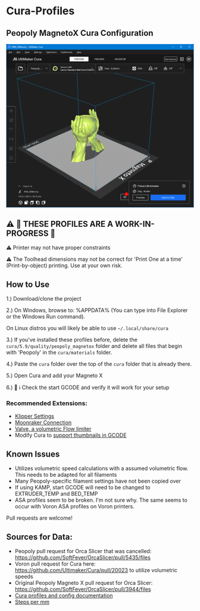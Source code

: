 # Cura-Profiles
## Peopoly MagnetoX Cura Configuration
![alt text](image.png)

## ⚠️ 🚧 THESE PROFILES ARE A WORK-IN-PROGRESS 🚧

⚠️ Printer may not have proper constraints

⚠️ The Toolhead dimensions may not be correct for 'Print One at a time' (Print-by-object) printing. Use at your own risk.

## How to Use
1.) Download/clone the project

2.) On Windows, browse to: %APPDATA% (You can type into File Explorer or the Windows Run command).

On Linux distros you will likely be able to use `~/.local/share/cura`

3.) If you've installed these profiles before, delete the `cura/5.9/quality/peopoly_magnetox` folder and delete all files that begin with 'Peopoly' in the `cura/materials` folder.

4.) Paste the `cura` folder over the top of the `cura` folder that is already there.

5.) Open Cura and add your Magneto X 

6.) 🛑 ℹ️ Check the start GCODE and verify it will work for your setup

### Recommended Extensions:
+ [Klipper Settings](https://marketplace.ultimaker.com/app/cura/plugins/JJGraphiX/KlipperSettingsPlugin)
+ [Moonraker Connection](https://marketplace.ultimaker.com/app/cura/plugins/emtrax/MoonrakerConnection)
+ [Valve, a volumetric Flow limiter](https://marketplace.ultimaker.com/app/cura/plugins/friendly.ghost/valve)
+ Modify Cura to [support thumbnails in GCODE](https://docs.fluidd.xyz/features/thumbnails#cura-with-post-processing-script)

## Known Issues
+ Utilizes volumetric speed calculations with a assumed volumetric flow. This needs to be adapted for all filaments
+ Many Peopoly-specific filament settings have not been copied over
+ If using KAMP, start GCODE will need to be changed to EXTRUDER_TEMP and BED_TEMP
+ ASA profiles seem to be broken. I'm not sure why. The same seems to occur with Voron ASA profiles on Voron printers.

Pull requests are welcome!

## Sources for Data:
+ Peopoly pull request for Orca Slicer that was cancelled: https://github.com/SoftFever/OrcaSlicer/pull/5435/files
+ Voron pull request for Cura here: https://github.com/Ultimaker/Cura/pull/20023 to utilize volumetric speeds
+ Original Peopoly Magneto X pull request for Orca Slicer: https://github.com/SoftFever/OrcaSlicer/pull/3944/files
+ [Cura profiles and config documentation](https://support.ultimaker.com/s/article/1667552779530)
+ [Steps per mm](https://discord.com/channels/1158578009121501267/1167524846410936460/1177129600069943306)
